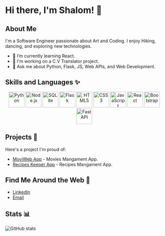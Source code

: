 

<!--
**shalomavi/shalomavi** is a ✨ _special_ ✨ repository because its `README.md` (this file) appears on your GitHub profile.

Here are some ideas to get you started:

- 🔭 I’m currently working on ...
- 🌱 I’m currently learning ...
- 👯 I’m looking to collaborate on ...
- 🤔 I’m looking for help with ...
- 💬 Ask me about ...
- 📫 How to reach me: ...
- 😄 Pronouns: ...
- ⚡ Fun fact: ...
-->
# Hi there, I'm Shalom! 👋

## About Me
I'm a Software Engineer passionate about Art and Coding. I enjoy Hiking, dancing, and exploring new technologies.

- 🌱 I’m currently learning React.
- 💼 I'm working on a C.V Translator project.
- 💬 Ask me about Python, Flask, JS, Web APIs, and Web Development.
          
## Skills and Languages ✨
<p align="center">
  <img src="https://cdn.jsdelivr.net/gh/devicons/devicon/icons/python/python-original.svg" width="50" height="50" alt="Python" />
  <img src="https://cdn.jsdelivr.net/gh/devicons/devicon/icons/nodejs/nodejs-original.svg" width="50" height="50" alt="Node.js" />
  <img src="https://cdn.jsdelivr.net/gh/devicons/devicon/icons/sqlite/sqlite-original-wordmark.svg" width="50" height="50" alt="SQLite" />
  <img src="https://cdn.jsdelivr.net/gh/devicons/devicon/icons/flask/flask-original-wordmark.svg" width="50" height="50" alt="Flask" />
  <img src="https://cdn.jsdelivr.net/gh/devicons/devicon/icons/html5/html5-original.svg" width="50" height="50" alt="HTML5" />
  <img src="https://cdn.jsdelivr.net/gh/devicons/devicon/icons/css3/css3-original.svg" width="50" height="50" alt="CSS3" />
  <img src="https://cdn.jsdelivr.net/gh/devicons/devicon/icons/javascript/javascript-original.svg" width="50" height="50" alt="JavaScript" />
  <img src="https://cdn.jsdelivr.net/gh/devicons/devicon/icons/react/react-original.svg" width="50" height="50" alt="React" />
  <img src="https://cdn.jsdelivr.net/gh/devicons/devicon/icons/bootstrap/bootstrap-original.svg" width="50" height="50" alt="Bootstrap" />
  <img src="https://cdn.jsdelivr.net/gh/devicons/devicon/icons/fastapi/fastapi-original-wordmark.svg" width="50" height="50" alt="FastAPI" />
</p>

## Projects  🚀 
Here's a project I'm proud of:
- [MoviWeb App](https://github.com/shalomavi/moviweb_app) - Movies Mangament App.
- [Recipes Keeper App](https://github.com/shalomavi/recipes_app) - Recipes Mangament App.

## Find Me Around the Web  🔗 
- [LinkedIn](https://www.linkedin.com/in/shalom-avichail/)
- [Email](mailto:shalomavi3@gmail.com)
<!-- - [Twitter](Your Twitter Profile) -->
<!-- - [Portfolio/Blog](Your Portfolio/Blog) -->

## Stats 📊
![GitHub stats](https://github-readme-stats.vercel.app/api?username=shalomavi&show_icons=true&theme=radical)


